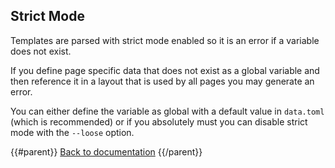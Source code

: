 ## Strict Mode

Templates are parsed with strict mode enabled so it is an error if a variable does not exist.

If you define page specific data that does not exist as a global variable and then reference it in a layout that is used by all pages you may generate an error.

You can either define the variable as global with a default value in `data.toml` (which is recommended) or if you absolutely must you can disable strict mode with the `--loose` option.

{{#parent}}
[Back to documentation]({{href}})
{{/parent}}
